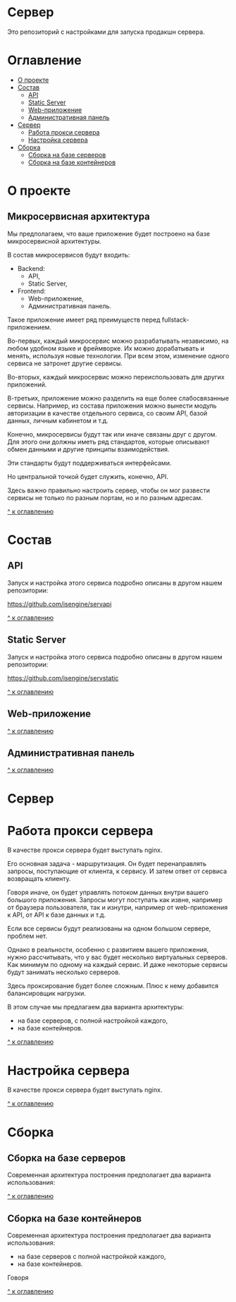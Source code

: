 # Сервер

Это репозиторий с настройками для запуска продакшн сервера.

# Оглавление

- [О проекте](#о-проекте)
- [Состав](#Состав)
  - [API](#api)
  - [Static Server](#static-server)
  - [Web-приложение](#web-приложение)
  - [Административная панель](#административная-панель)
- [Сервер](#сервер)
  - [Работа прокси сервера](#работа-прокси-сервера)
  - [Настройка сервера](#настройка-сервера)
- [Сборка](#сборка)
  - [Сборка на базе серверов](#сборка-на-базе-серверов)
  - [Сборка на базе контейнеров](#сборка-на-базе-контейнеров)

# О проекте

## Микросервисная архитектура

Мы предполагаем, что ваше приложение будет построено на базе микросервисной архитектуры.

В состав микросервисов будут входить:

- Backend:
  - API,
  - Static Server,
- Frontend:
  - Web-приложение,
  - Административная панель.

Такое приложение имеет ряд преимуществ перед fullstack-приложением.

Во-первых, каждый микросервис можно разрабатывать независимо, на любом удобном языке и фреймворке. Их можно дорабатывать и менять, используя новые технологии. При всем этом, изменение одного сервиса не затронет другие сервисы.

Во-вторых, каждый микросервис можно переиспользовать для других приложений.

В-третьих, приложение можно разделить на еще более слабосвязанные сервисы. Например, из состава приложения можно вынести модуль авторизации в качестве отдельного сервиса, со своим API, базой данных, личным кабинетом и т.д.

Конечно, микросервисы будут так или иначе связаны друг с другом. Для этого они должны иметь ряд стандартов, которые описывают обмен данными и другие принципы взаимодействия.

Эти стандарты будут поддерживаться интерфейсами.

Но центральной точкой будет служить, конечно, API.

Здесь важно правильно настроить сервер, чтобы он мог развести сервисы не только по разным портам, но и по разным адресам.

[^ к оглавлению](#оглавление)

# Состав

## API

Запуск и настройка этого сервиса подробно описаны в другом нашем репозитории:

https://github.com/isengine/servapi

[^ к оглавлению](#оглавление)

## Static Server

Запуск и настройка этого сервиса подробно описаны в другом нашем репозитории:

https://github.com/isengine/servstatic

[^ к оглавлению](#оглавление)

## Web-приложение

[^ к оглавлению](#оглавление)

## Административная панель

[^ к оглавлению](#оглавление)

# Сервер

# Работа прокси сервера

В качестве прокси сервера будет выступать nginx.

Его основная задача - маршрутизация. Он будет перенаправлять запросы, поступающие от клиента, к сервису. И затем ответ от сервиса возвращать клиенту.

Говоря иначе, он будет управлять потоком данных внутри вашего большого приложения. Запросы могут поступать как извне, например от браузера пользователя, так и изнутри, например от web-приложения к API, от API к базе данных и т.д.

Если все сервисы будут реализованы на одном большом сервере, проблем нет.

Однако в реальности, особенно с развитием вашего приложения, нужно рассчитывать, что у вас будет несколько виртуальных серверов. Как минимум по одному на каждый сервис. И даже некоторые сервисы будут занимать несколько серверов.

Здесь проксирование будет более сложным. Плюс к нему добавится балансировщик нагрузки.

В этом случае мы предлагаем два варианта архитектуры:

- на базе серверов, с полной настройкой каждого,
- на базе контейнеров.

[^ к оглавлению](#оглавление)

# Настройка сервера

В качестве прокси сервера будет выступать nginx.

[^ к оглавлению](#оглавление)

# Сборка

## Сборка на базе серверов

Современная архитектура построения предполагает два варианта использования:

[^ к оглавлению](#оглавление)

## Сборка на базе контейнеров

Современная архитектура построения предполагает два варианта использования:
- на базе серверов с полной настройкой каждого,
- на базе контейнеров.

Говоря

[^ к оглавлению](#оглавление)

